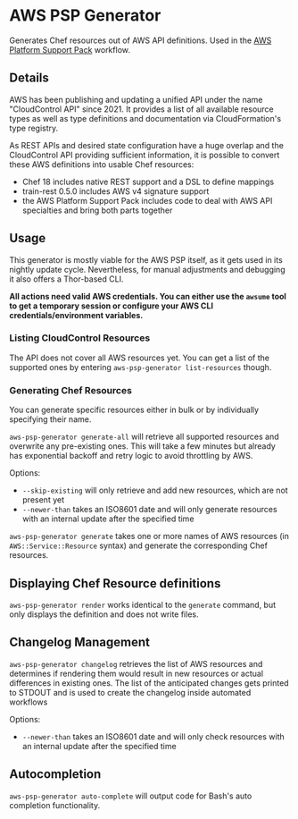 # AWS PSP Generator

Generates Chef resources out of AWS API definitions. Used in the [AWS Platform Support Pack](https://supermarket.chef.io/cookbooks/aws-psp) workflow.

## Details

AWS has been publishing and updating a unified API under the name "CloudControl API" since 2021. It provides a list of all available resource types as well as type definitions and documentation via CloudFormation's type registry.

As REST APIs and desired state configuration have a huge overlap and the CloudControl API providing sufficient information, it is possible to convert these AWS definitions into usable Chef resources:

- Chef 18 includes native REST support and a DSL to define mappings
- train-rest 0.5.0 includes AWS v4 signature support
- the AWS Platform Support Pack includes code to deal with AWS API specialties and bring both parts together

## Usage

This generator is mostly viable for the AWS PSP itself, as it gets used in its nightly update cycle. Nevertheless, for manual adjustments and debugging it also offers a Thor-based CLI.


__All actions need valid AWS credentials. You can either use the `awsume` tool to get a temporary session or configure your AWS CLI credentials/environment variables.__

### Listing CloudControl Resources

The API does not cover all AWS resources yet. You can get a list of the supported ones by entering `aws-psp-generator list-resources` though.

### Generating Chef Resources

You can generate specific resources either in bulk or by individually specifying their name.

`aws-psp-generator generate-all` will retrieve all supported resources and overwrite any pre-existing ones. This will take a few minutes but already has exponential backoff and retry logic to avoid throttling by AWS.

Options:
- `--skip-existing` will only retrieve and add new resources, which are not present yet
- `--newer-than` takes an ISO8601 date and will only generate resources with an internal update after the specified time

`aws-psp-generator generate` takes one or more names of AWS resources (in `AWS::Service::Resource` syntax) and generate the corresponding Chef resources.

## Displaying Chef Resource definitions

`aws-psp-generator render` works identical to the `generate` command, but only displays the definition and does not write files.

## Changelog Management

`aws-psp-generator changelog` retrieves the list of AWS resources and determines if rendering them would result in new resources or actual differences in existing ones. The list of the anticipated changes gets printed to STDOUT and is used to create the changelog inside automated workflows

Options:
- `--newer-than` takes an ISO8601 date and will only check resources with an internal update after the specified time

## Autocompletion

`aws-psp-generator auto-complete` will output code for Bash's auto completion functionality.
